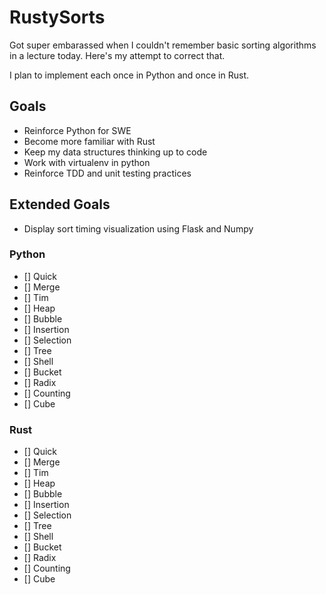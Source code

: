 # RustySorts

Got super embarassed when I couldn't remember basic sorting algorithms
in a lecture today. Here's my attempt to correct that.

I plan to implement each once in Python and once in Rust.

## Goals

* Reinforce Python for SWE
* Become more familiar with Rust
* Keep my data structures thinking up to code
* Work with virtualenv in python
* Reinforce TDD and unit testing practices

## Extended Goals

* Display sort timing visualization using Flask and Numpy

### Python
- [] Quick
- [] Merge
- [] Tim
- [] Heap
- [] Bubble
- [] Insertion
- [] Selection
- [] Tree
- [] Shell
- [] Bucket
- [] Radix
- [] Counting
- [] Cube

### Rust
- [] Quick
- [] Merge
- [] Tim
- [] Heap
- [] Bubble
- [] Insertion
- [] Selection
- [] Tree
- [] Shell
- [] Bucket
- [] Radix
- [] Counting
- [] Cube
